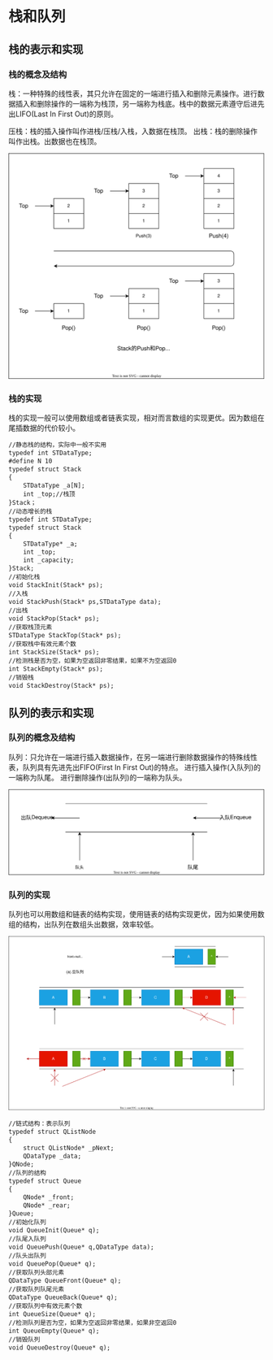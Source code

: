 # 栈和队列

## 栈的表示和实现

### 栈的概念及结构

栈：一种特殊的线性表，其只允许在固定的一端进行插入和删除元素操作。进行数据插入和删除操作的一端称为栈顶，另一端称为栈底。栈中的数据元素遵守后进先出LIFO(Last In First Out)的原则。

压栈：栈的插入操作叫作进栈/压栈/入栈，入数据在栈顶。
出栈：栈的删除操作叫作出栈。出数据也在栈顶。

![](1.svg)

### 栈的实现

栈的实现一般可以使用数组或者链表实现，相对而言数组的实现更优。因为数组在尾插数据的代价较小。

```C{.line-numbers}
//静态栈的结构，实际中一般不实用
typedef int STDataType;
#define N 10
typedef struct Stack
{
    STDataType _a[N];
    int _top;//栈顶
}Stack；
//动态增长的栈
typedef int STDataType;
typedef struct Stack
{
    STDataType* _a;
    int _top;
    int _capacity;
}Stack;
//初始化栈
void StackInit(Stack* ps);
//入栈
void StackPush(Stack* ps,STDataType data);
//出栈
void StackPop(Stack* ps);
//获取栈顶元素
STDataType StackTop(Stack* ps);
//获取栈中有效元素个数
int StackSize(Stack* ps);
//检测栈是否为空，如果为空返回非零结果，如果不为空返回0
int StackEmpty(Stack* ps);
//销毁栈
void StackDestroy(Stack* ps);
```

## 队列的表示和实现

### 队列的概念及结构

队列：只允许在一端进行插入数据操作，在另一端进行删除数据操作的特殊线性表，队列具有先进先出FIFO(First In First Out)的特点。
进行插入操作(入队列)的一端称为队尾。
进行删除操作(出队列)的一端称为队头。

![](2.svg)

### 队列的实现

队列也可以用数组和链表的结构实现，使用链表的结构实现更优，因为如果使用数组的结构，出队列在数组头出数据，效率较低。

![](3.svg)

```C{.line-numbers}
//链式结构：表示队列
typedef struct QListNode
{
    struct QListNode* _pNext;
    QDataType _data;
}QNode;
//队列的结构
typedef struct Queue
{
    QNode* _front;
    QNode* _rear;
}Queue;
//初始化队列
void QueueInit(Queue* q);
//队尾入队列
void QueuePush(Queue* q,QDataType data);
//队头出队列
void QueuePop(Queue* q);
//获取队列头部元素
QDataType QueueFront(Queue* q);
//获取队列队尾元素
QDataType QueueBack(Queue* q);
//获取队列中有效元素个数
int QueueSize(Queue* q);
//检测队列是否为空，如果为空返回非零结果，如果非空返回0
int QueueEmpty(Queue* q);
//销毁队列
void QueueDestroy(Queue* q);
```
